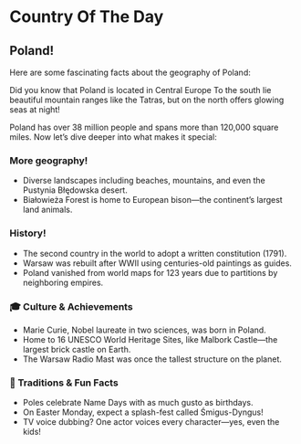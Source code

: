 <!DOCTYPE html>
<html lang="en">
<head>
  <meta charset="UTF-8">
  <!-- This is the link connecting to the stylesheet -->
  <link rel="stylesheet" href="mysheet.css">  
</head>
<body>
  <h1>Country Of The Day</h1>
  <h2>Poland!</h2>

  <p>Here are some fascinating facts about the geography of Poland:</p>

  <p>Did you know that Poland is located in Central Europe To the south lie beautiful mountain ranges like the Tatras, but on the north offers glowing seas at night!</p>

  <p>Poland has over 38 million people and spans more than 120,000 square miles. Now let’s dive deeper into what makes it special:</p>

  <h3>More geography!</h3>
  <ul>
    <li>Diverse landscapes including beaches, mountains, and even the Pustynia Błędowska desert.</li>
    <li>Białowieża Forest is home to European bison—the continent’s largest land animals.</li>
  </ul>

  <h3>History!</h3>
  <ul>
    <li>The second country in the world to adopt a written constitution (1791).</li>
    <li>Warsaw was rebuilt after WWII using centuries-old paintings as guides.</li>
    <li>Poland vanished from world maps for 123 years due to partitions by neighboring empires.</li>
  </ul>

  <h3>🎓 Culture & Achievements</h3>
  <ul>
    <li>Marie Curie, Nobel laureate in two sciences, was born in Poland.</li>
    <li>Home to 16 UNESCO World Heritage Sites, like Malbork Castle—the largest brick castle on Earth.</li>
    <li>The Warsaw Radio Mast was once the tallest structure on the planet.</li>
  </ul>

  <h3>🎉 Traditions & Fun Facts</h3>
  <ul>
    <li>Poles celebrate Name Days with as much gusto as birthdays.</li>
    <li>On Easter Monday, expect a splash-fest called Śmigus-Dyngus!</li>
    <li>TV voice dubbing? One actor voices every character—yes, even the kids!</li>
  </ul>
</body>
</html>

